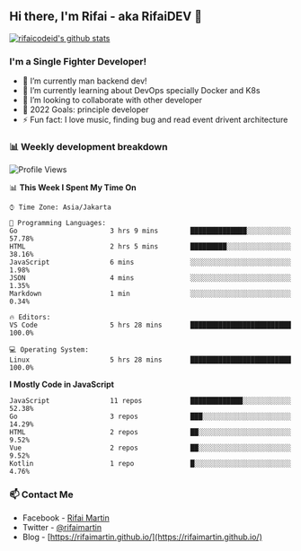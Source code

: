 ## Hi there, I'm Rifai - aka RifaiDEV 👋

[![rifaicodeid's github stats](https://github-readme-stats.vercel.app/api?username=rifaimartin)](https://github.com/rifaimartin/rifaimartin)

### I'm a Single Fighter Developer!
- 🔭 I’m currently man backend dev!
- 🌱 I’m currently learning about DevOps specially Docker and K8s
- 👯 I’m looking to collaborate with other developer
- 🥅 2022 Goals: principle developer
- ⚡ Fun fact: I love music, finding bug and read event drivent architecture 

### 📊 Weekly development breakdown

<!--START_SECTION:waka-->
![Profile Views](http://img.shields.io/badge/Profile%20Views-3-blue)

📊 **This Week I Spent My Time On** 

```text
⌚︎ Time Zone: Asia/Jakarta

💬 Programming Languages: 
Go                       3 hrs 9 mins        ██████████████░░░░░░░░░░░   57.78% 
HTML                     2 hrs 5 mins        █████████░░░░░░░░░░░░░░░░   38.16% 
JavaScript               6 mins              ░░░░░░░░░░░░░░░░░░░░░░░░░   1.98% 
JSON                     4 mins              ░░░░░░░░░░░░░░░░░░░░░░░░░   1.35% 
Markdown                 1 min               ░░░░░░░░░░░░░░░░░░░░░░░░░   0.34%

🔥 Editors: 
VS Code                  5 hrs 28 mins       █████████████████████████   100.0%

💻 Operating System: 
Linux                    5 hrs 28 mins       █████████████████████████   100.0%

```

**I Mostly Code in JavaScript** 

```text
JavaScript               11 repos            █████████████░░░░░░░░░░░░   52.38% 
Go                       3 repos             ███░░░░░░░░░░░░░░░░░░░░░░   14.29% 
HTML                     2 repos             ██░░░░░░░░░░░░░░░░░░░░░░░   9.52% 
Vue                      2 repos             ██░░░░░░░░░░░░░░░░░░░░░░░   9.52% 
Kotlin                   1 repo              █░░░░░░░░░░░░░░░░░░░░░░░░   4.76%

```



<!--END_SECTION:waka-->

### 📫 Contact Me
- Facebook - [Rifai Martin](https://www.facebook.com/muhammad.rifai.33449138/)
- Twitter - [@rifaimartin](https://twitter.com/rifaimartin)
- Blog - [https://rifaimartin.github.io/](https://rifaimartin.github.io/)
